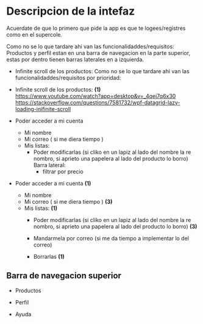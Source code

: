 # Descripcion de la intefaz

Acuerdate de que lo primero que pide la app es que te logees/registres como en el supercole.

Como no se lo que tardare ahi van las funcionalidaddes/requisitos:
Productos y perfil estan en una barra de navegacion en la parte superior, estas por dentro tienen barras laterales en a izquierda.

+ Infinite scroll de los productos:
Como no se lo que tardare ahi van las funcionalidaddes/requisitos por prioridad:

+ Infinite scroll de los productos: **(1)**  
    https://www.youtube.com/watch?app=desktop&v=_4qej7q6x30
    https://stackoverflow.com/questions/7581732/wpf-datagrid-lazy-loading-inifinite-scroll
+ Poder acceder a mi cuenta
  + Mi nombre
  + Mi correo ( si me diera tiempo )
  + Mis listas:
    + Poder modificarlas (si cliko en un lapiz al lado del nombre la re nombro, si aprieto una papelera al lado del producto        lo borro)
    Barra lateral:
      + filtrar por precio

+ Poder acceder a mi cuenta  **(1)**
  + Mi nombre  
  + Mi correo ( si me diera tiempo )  **(3)**
  + Mis listas:  **(1)**
    + Poder modificarlas (si cliko en un lapiz al lado del nombre la re nombro, si aprieto una papelera al lado del producto        lo borro)  **(3)**
    + Mandarmela por correo (si me da tiempo a implementar lo del correo)

    + Borrarlas **(1)**
   
## Barra de navegacion superior

+ Productos

+ Perfil

+ Ayuda







